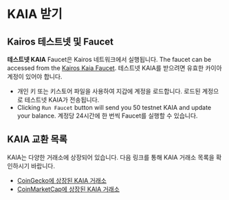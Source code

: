 # KAIA 받기

## Kairos 테스트넷 및 Faucet <a id="baobab-testnet-and-faucet"></a>

**테스트넷 KAIA** Faucet은 Kairos 네트워크에서 실행됩니다. The faucet can be accessed from the [Kairos Kaia Faucet](https://faucet.kaia.io). 테스트넷 KAIA를 받으려면 유효한 카이아 계정이 있어야 합니다.

- 개인 키 또는 키스토어 파일을 사용하여 지갑에 계정을 로드합니다. 로드된 계정으로 테스트넷 KAIA가 전송됩니다.
- Clicking `Run Faucet` button will send you 50 testnet KAIA and update your balance. 계정당 24시간에 한 번씩 Faucet를 실행할 수 있습니다.

## KAIA 교환 목록 <a id="kaia-exchange-list"></a>

KAIA는 다양한 거래소에 상장되어 있습니다.  다음 링크를 통해 KAIA 거래소 목록을 확인하시기 바랍니다.

- [CoinGecko에 상장된 KAIA 거래소](https://www.coingecko.com/en/coins/klay#markets)
- [CoinMarketCap에 상장된 KAIA 거래소](https://coinmarketcap.com/currencies/klaytn/markets/)
